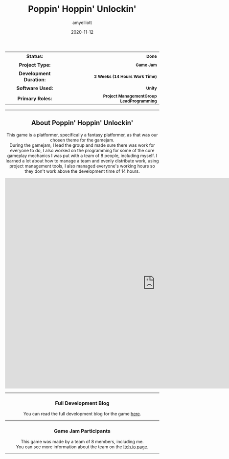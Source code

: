 ﻿---
layout: post
title:  "Poppin' Hoppin' Unlockin'"
type: "Game Development Blog"
color: "background-color: seagreen"
summary: "Poppin' Hoppin' Unlockin' is a platformer game designed around the theme 'Fantasy Platformer'. <small>(TDEMO Fantasy Platformer)</small>"
author: amyelliott
date: '2020-11-12'
category: ['game-development', 'game-jam', 'unity']
thumbnail: /assets/img/posts/PopHop/cover.png
keywords: platformer, gamejam, fantasy, puzzles
permalink: /blog/poppin-hoppin-unlockin/
usemathjax: true
genre: ['Platformer', 'Fantasy']
browser_playable: true
hidden: true
---

<!--- ------------------ -->
<!--- Status of the game -->
<!--- ------------------ -->
<div class="table-mobile">
    <table>
        <tr>
            <th style="border: 0px !important">Status:</th>
            <th style="text-align:right; border: 0px !important"><small class="btn btn-col status-button">Done</small></th>
        </tr>
        <tr>
            <th style="border: 0px !important">Project Type:</th> 
            <th style="text-align:right; border: 0px !important"><small class="btn btn-col status-button">Game Jam</small></th>
        </tr>
        <tr>
            <th style="border: 0px !important">Development Duration:</th>
            <th style="text-align:right; border: 0px !important"><small class="btn btn-col status-button">2 Weeks (14 Hours Work Time)</small></th>
        </tr>
        <tr>
            <th style="border: 0px !important">Software Used:</th>
            <th style="text-align:right; border: 0px !important"><small class="btn btn-col status-button">Unity</small></th>
        </tr>
        <tr>
            <th style="border: 0px !important">Primary Roles:</th>
            <th style="text-align:right; border: 0px !important"><small class="btn btn-col status-button">Project Management</small><small class="btn btn-col status-button">Group Lead</small><small class="btn btn-col status-button">Programming</small></th>
        </tr>
    </table>
</div>

<hr>
<!--- ---------------------------- -->
<!--- Main description of the game -->
<!--- ---------------------------- -->
<div class = "card">
    <h2 style="text-align: center;">About Poppin' Hoppin' Unlockin'</h2>
    <p style="text-align: center;">This game is a platformer, specifically a fantasy platformer, as that was our chosen theme for the gamejam.<br />During the gamejam, I lead the group and made sure there was work for everyone to do, I also worked on the programming for some of the core gameplay mechanics I was put with a team of 8 people, including myself. I learned a lot about how to manage a team and evenly distribute work, using project management tools, I also managed everyone's working hours so they don't work above the development time of 14 hours.</p>
</div>

<!--- ------------------------------------ -->
<!--- Embed or Youtube Footage of the game -->
<!--- ------------------------------------ -->
<div style="text-align: center;"><iframe frameborder="0" src="https://itch.io/embed-upload/2958857?color=333333" allowfullscreen="" width="980" height="688"><a href="https://amy-elliott.itch.io/poppin-hoppin-unlockin">Play Poppin' Hoppin' Unlockin' on itch.io</a></iframe></div>

<!--- ------------------------------------------------------- -->
<!--- Development overviews for the game, to give an insight. -->
<!--- ------------------------------------------------------- -->
<hr>
<h3 style="text-align:center">Full Development Blog</h3>
<p style="text-align:center">You can read the full development blog for the game <a class = "a-text" href="https://amyelliottuop.wordpress.com/technical-game-development-tdemo/game-4-06-11-20/" target="_blank">here</a>.</p> 
<hr>

<!--- ------- -->
<!--- Credits -->
<!--- ------- -->
<h3 style="text-align:center">Game Jam Participants</h3>
<p style="text-align:center">This game was made by a team of 8 members, including me. <br /> You can see more information about the team on the <a class = "a-text" href="https://amy-elliott.itch.io/poppin-hoppin-unlockin" target="_blank">Itch.io page</a>.</p> 

<hr>
